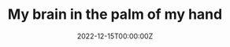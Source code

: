 ---
title: My brain in the palm of my hand
summary: 3D printed by transforming a MRI scan of my brain into a printable model using my labmate's {{< staticref "https://github.com/macklab/BrainMaker" "newtab" >}}code.{{< /staticref >}} Painted by me. Not actual size.
tags:
  - Research
date: '2022-12-15T00:00:00Z'

# Optional external URL for project (replaces project detail page).
external_link: ''


image:
  caption: '3D-printed brain'
  focal_point: Smart


# Slides (optional).
#   Associate this project with Markdown slides.
#   Simply enter your slide deck's filename without extension.
#   E.g. `slides = "example-slides"` references `content/slides/example-slides.md`.
#   Otherwise, set `slides = ""`.
slides: = ""
---